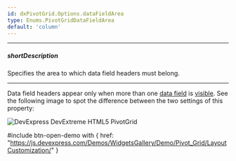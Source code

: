 ```yaml
---
id: dxPivotGrid.Options.dataFieldArea
type: Enums.PivotGridDataFieldArea
default: 'column'
---
```

---
##### shortDescription
Specifies the area to which data field headers must belong.

---
Data field headers appear only when more than one [data field](/api-reference/30%20Data%20Layer/PivotGridDataSource/1%20Configuration/fields/area.md '/Documentation/ApiReference/Data_Layer/PivotGridDataSource/Configuration/fields/#area') is [visible](/api-reference/30%20Data%20Layer/PivotGridDataSource/1%20Configuration/fields/visible.md '/Documentation/ApiReference/Data_Layer/PivotGridDataSource/Configuration/fields/#visible'). See the following image to spot the difference between the two settings of this property:

![DevExpress DevExtreme HTML5 PivotGrid](/images/DataGrid/PivotGrid_dataFieldArea.png)

#include btn-open-demo with {
    href: "https://js.devexpress.com/Demos/WidgetsGallery/Demo/Pivot_Grid/LayoutCustomization/"
}